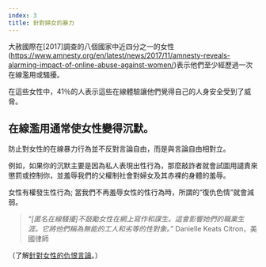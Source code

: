 ```yaml
---
index: 3
title: 針對婦女的暴力
---
```

大赦國際在[2017]調查的八個國家中近四分之一的女性(https://www.amnesty.org/en/latest/news/2017/11/amnesty-reveals-alarming-impact-of-online-abuse-against-women/)表示他們至少經歷過一次在線濫用或騷擾。

在這些女性中，41％的人表示這些在線體驗讓他們覺得自己的人身安全受到了威脅。

## 在線濫用通常使女性變得沉默。

防止對女性的在線暴力行為並不反對言論自由，而是與言論自由相對立。

例如，如果你的沉默主要是因為私人表現出性行為，那麼敲詐者就會試圖用譴責來懲罰或控制你，並羞辱我們的父權制社會對婦女及其赤裸的身體的羞辱。

女性有權發生性行為; 當我們不再羞辱女性的性行為時，所謂的“復仇色情”就會減弱。

> *“[匿名在線騷擾]不鼓勵女性在網上寫作和謀生。這會影響她們的職業生涯。它將他們稱為無能的工人和劣等的性對象。”* Danielle Keats Citron，美國律師

（了解[針對女性的仇恨言論](umbrella://communications/online-abuse/advanced/s_hate-speech-against-women.md)。）